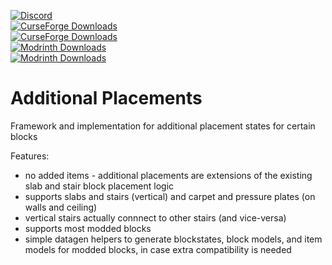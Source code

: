 [![Discord](https://img.shields.io/discord/176190900945289237?style=flat-square&logo=discord&logoColor=ffffff&label=Discord)](https://discord.gg/ykHRhmC)  
[![CurseForge Downloads](https://img.shields.io/curseforge/dt/674852?style=flat-square&label=Download%20on%20Curse%20%7C%20Forge)](https://www.curseforge.com/minecraft/mc-mods/additional-placements)  
[![CurseForge Downloads](https://img.shields.io/curseforge/dt/930469?style=flat-square&label=Download%20on%20Curse%20%7C%20Fabric)](https://www.curseforge.com/minecraft/mc-mods/additional-placements-fabric)  
[![Modrinth Downloads](https://img.shields.io/modrinth/dt/Hfx0ysmE?style=flat-square&label=Download%20on%20Modrinth%20%7C%20Forge)](https://modrinth.com/mod/additional-placements)  
[![Modrinth Downloads](https://img.shields.io/modrinth/dt/jyJzs6EK?style=flat-square&label=Download%20on%20Modrinth%20%7C%20Fabric)](https://modrinth.com/mod/additional-placements-fabric)  

# Additional Placements
Framework and implementation for additional placement states for certain blocks

Features:  
 - no added items - additional placements are extensions of the existing slab and stair block placement logic  
 - supports slabs and stairs (vertical) and carpet and pressure plates (on walls and ceiling)
 - vertical stairs actually connnect to other stairs (and vice-versa)
 - supports most modded blocks
 - simple datagen helpers to generate blockstates, block models, and item models for modded blocks, in case extra compatibility is needed  
